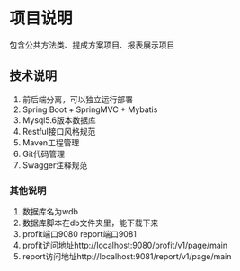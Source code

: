 # 项目说明
包含公共方法类、提成方案项目、报表展示项目
## 技术说明
1. 前后端分离，可以独立运行部署
2. Spring Boot + SpringMVC + Mybatis
3. Mysql5.6版本数据库
4. Restful接口风格规范
5. Maven工程管理
6. Git代码管理
7. Swagger注释规范
### 其他说明
1. 数据库名为wdb
2. 数据库脚本在db文件夹里，能下载下来
3. profit端口9080 report端口9081
4. profit访问地址http://localhost:9080/profit/v1/page/main
5. report访问地址http://localhost:9081/report/v1/page/main
